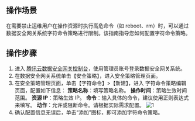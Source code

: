 ## 操作场景
在需要禁止运维用户在操作资源时执行高危命令（如 reboot、rm）时，可以通过数据安全网关系统字符命令策略进行限制。该指南指导您如何配置字符命令策略。




## 操作步骤

1. 进入 [腾讯云数据安全网关控制台](https://console.cloud.tencent.com/dasb)，使用管理员账号登录数据安全网关系统。
2. 在数据安全网关系统单击【安全策略】，进入安全策略管理页面。
3. 在安全策略管理页面，单击【字符命令】>【新建】，进入 字符命令策略编辑页面，配置如下信息：
**策略名称**：填写策略名称。
**操作时间**：策略生效时间范围。
**资源 IP**：策略生效 IP。 
**命令**：输入具体的命令，建议使用正则表达式来填写。
**动作**：允许或阻断命令。请根据实际需求配置。
![1](https://main.qcloudimg.com/raw/e18559c722323ec89e8d9fa37dd81bbc.png)
4. 确认配置信息无误后，单击“添加”图标，即可添加字符命令策略。

